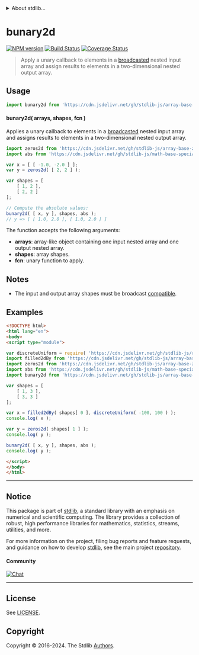 <!--

@license Apache-2.0

Copyright (c) 2023 The Stdlib Authors.

Licensed under the Apache License, Version 2.0 (the "License");
you may not use this file except in compliance with the License.
You may obtain a copy of the License at

   http://www.apache.org/licenses/LICENSE-2.0

Unless required by applicable law or agreed to in writing, software
distributed under the License is distributed on an "AS IS" BASIS,
WITHOUT WARRANTIES OR CONDITIONS OF ANY KIND, either express or implied.
See the License for the specific language governing permissions and
limitations under the License.

-->


<details>
  <summary>
    About stdlib...
  </summary>
  <p>We believe in a future in which the web is a preferred environment for numerical computation. To help realize this future, we've built stdlib. stdlib is a standard library, with an emphasis on numerical and scientific computation, written in JavaScript (and C) for execution in browsers and in Node.js.</p>
  <p>The library is fully decomposable, being architected in such a way that you can swap out and mix and match APIs and functionality to cater to your exact preferences and use cases.</p>
  <p>When you use stdlib, you can be absolutely certain that you are using the most thorough, rigorous, well-written, studied, documented, tested, measured, and high-quality code out there.</p>
  <p>To join us in bringing numerical computing to the web, get started by checking us out on <a href="https://github.com/stdlib-js/stdlib">GitHub</a>, and please consider <a href="https://opencollective.com/stdlib">financially supporting stdlib</a>. We greatly appreciate your continued support!</p>
</details>

# bunary2d

[![NPM version][npm-image]][npm-url] [![Build Status][test-image]][test-url] [![Coverage Status][coverage-image]][coverage-url] <!-- [![dependencies][dependencies-image]][dependencies-url] -->

> Apply a unary callback to elements in a [broadcasted][@stdlib/array/base/broadcast-array] nested input array and assign results to elements in a two-dimensional nested output array.

<section class="intro">

</section>

<!-- /.intro -->



<section class="usage">

## Usage

```javascript
import bunary2d from 'https://cdn.jsdelivr.net/gh/stdlib-js/array-base-broadcasted-unary2d@v0.2.0-esm/index.mjs';
```

#### bunary2d( arrays, shapes, fcn )

Applies a unary callback to elements in a [broadcasted][@stdlib/array/base/broadcast-array] nested input array and assigns results to elements in a two-dimensional nested output array.

```javascript
import zeros2d from 'https://cdn.jsdelivr.net/gh/stdlib-js/array-base-zeros2d@esm/index.mjs';
import abs from 'https://cdn.jsdelivr.net/gh/stdlib-js/math-base-special-abs@esm/index.mjs';

var x = [ [ -1.0, -2.0 ] ];
var y = zeros2d( [ 2, 2 ] );

var shapes = [
    [ 1, 2 ],
    [ 2, 2 ]
];

// Compute the absolute values:
bunary2d( [ x, y ], shapes, abs );
// y => [ [ 1.0, 2.0 ], [ 1.0, 2.0 ] ]
```

The function accepts the following arguments:

-   **arrays**: array-like object containing one input nested array and one output nested array.
-   **shapes**: array shapes.
-   **fcn**: unary function to apply.

</section>

<!-- /.usage -->

<section class="notes">

## Notes

-   The input and output array shapes must be broadcast [compatible][@stdlib/ndarray/base/broadcast-shapes].

</section>

<!-- /.notes -->

<section class="examples">

## Examples

<!-- eslint no-undef: "error" -->

```html
<!DOCTYPE html>
<html lang="en">
<body>
<script type="module">

var discreteUniform = require( 'https://cdn.jsdelivr.net/gh/stdlib-js/random-base-discrete-uniform' ).factory;
import filled2dBy from 'https://cdn.jsdelivr.net/gh/stdlib-js/array-base-filled2d-by@esm/index.mjs';
import zeros2d from 'https://cdn.jsdelivr.net/gh/stdlib-js/array-base-zeros2d@esm/index.mjs';
import abs from 'https://cdn.jsdelivr.net/gh/stdlib-js/math-base-special-abs@esm/index.mjs';
import bunary2d from 'https://cdn.jsdelivr.net/gh/stdlib-js/array-base-broadcasted-unary2d@v0.2.0-esm/index.mjs';

var shapes = [
    [ 1, 3 ],
    [ 3, 3 ]
];

var x = filled2dBy( shapes[ 0 ], discreteUniform( -100, 100 ) );
console.log( x );

var y = zeros2d( shapes[ 1 ] );
console.log( y );

bunary2d( [ x, y ], shapes, abs );
console.log( y );

</script>
</body>
</html>
```

</section>

<!-- /.examples -->

<!-- Section for related `stdlib` packages. Do not manually edit this section, as it is automatically populated. -->

<section class="related">

</section>

<!-- /.related -->

<!-- Section for all links. Make sure to keep an empty line after the `section` element and another before the `/section` close. -->


<section class="main-repo" >

* * *

## Notice

This package is part of [stdlib][stdlib], a standard library with an emphasis on numerical and scientific computing. The library provides a collection of robust, high performance libraries for mathematics, statistics, streams, utilities, and more.

For more information on the project, filing bug reports and feature requests, and guidance on how to develop [stdlib][stdlib], see the main project [repository][stdlib].

#### Community

[![Chat][chat-image]][chat-url]

---

## License

See [LICENSE][stdlib-license].


## Copyright

Copyright &copy; 2016-2024. The Stdlib [Authors][stdlib-authors].

</section>

<!-- /.stdlib -->

<!-- Section for all links. Make sure to keep an empty line after the `section` element and another before the `/section` close. -->

<section class="links">

[npm-image]: http://img.shields.io/npm/v/@stdlib/array-base-broadcasted-unary2d.svg
[npm-url]: https://npmjs.org/package/@stdlib/array-base-broadcasted-unary2d

[test-image]: https://github.com/stdlib-js/array-base-broadcasted-unary2d/actions/workflows/test.yml/badge.svg?branch=v0.2.0
[test-url]: https://github.com/stdlib-js/array-base-broadcasted-unary2d/actions/workflows/test.yml?query=branch:v0.2.0

[coverage-image]: https://img.shields.io/codecov/c/github/stdlib-js/array-base-broadcasted-unary2d/main.svg
[coverage-url]: https://codecov.io/github/stdlib-js/array-base-broadcasted-unary2d?branch=main

<!--

[dependencies-image]: https://img.shields.io/david/stdlib-js/array-base-broadcasted-unary2d.svg
[dependencies-url]: https://david-dm.org/stdlib-js/array-base-broadcasted-unary2d/main

-->

[chat-image]: https://img.shields.io/gitter/room/stdlib-js/stdlib.svg
[chat-url]: https://app.gitter.im/#/room/#stdlib-js_stdlib:gitter.im

[stdlib]: https://github.com/stdlib-js/stdlib

[stdlib-authors]: https://github.com/stdlib-js/stdlib/graphs/contributors

[umd]: https://github.com/umdjs/umd
[es-module]: https://developer.mozilla.org/en-US/docs/Web/JavaScript/Guide/Modules

[deno-url]: https://github.com/stdlib-js/array-base-broadcasted-unary2d/tree/deno
[deno-readme]: https://github.com/stdlib-js/array-base-broadcasted-unary2d/blob/deno/README.md
[umd-url]: https://github.com/stdlib-js/array-base-broadcasted-unary2d/tree/umd
[umd-readme]: https://github.com/stdlib-js/array-base-broadcasted-unary2d/blob/umd/README.md
[esm-url]: https://github.com/stdlib-js/array-base-broadcasted-unary2d/tree/esm
[esm-readme]: https://github.com/stdlib-js/array-base-broadcasted-unary2d/blob/esm/README.md
[branches-url]: https://github.com/stdlib-js/array-base-broadcasted-unary2d/blob/main/branches.md

[stdlib-license]: https://raw.githubusercontent.com/stdlib-js/array-base-broadcasted-unary2d/main/LICENSE

[@stdlib/array/base/broadcast-array]: https://github.com/stdlib-js/array-base-broadcast-array/tree/esm

[@stdlib/ndarray/base/broadcast-shapes]: https://github.com/stdlib-js/ndarray-base-broadcast-shapes/tree/esm

</section>

<!-- /.links -->
